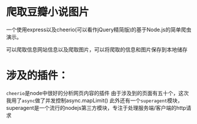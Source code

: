 # 爬取豆瓣小说图片
一个使用express以及cheerio(可以看作jQuery精简版)的基于Node.js的简单爬虫演示。

可以爬取信息网站信息以及爬取图片，可以将爬取的信息和图片保存到本地储存

# 涉及的插件： 
  `cheerio`是node中很好的分析网页内容的插件 
    由于涉及到的页面有五十个，这次我用了`async`做了并发控制async.mapLimit() 
    此外还有一个`superagent`模块，superagent是一个流行的nodejs第三方模块，专注于处理服务端/客户端的http请求

